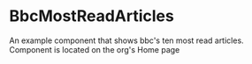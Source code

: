 # BbcMostReadArticles
An example component that shows bbc's ten most read articles.
Component is located on the org's Home page
